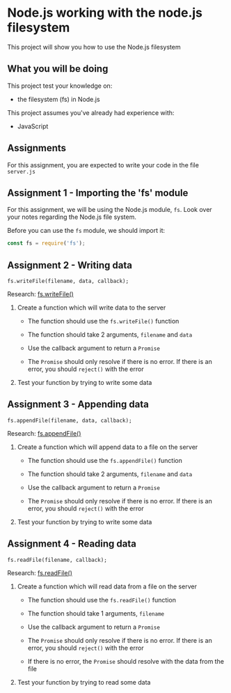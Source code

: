 # Node.js working with the node.js filesystem

This project will show you how to use the Node.js filesystem

## What you will be doing

This project test your knowledge on:

- the filesystem (fs) in Node.js

This project assumes you've already had experience with:

- JavaScript

## Assignments

For this assignment, you are expected to write your code in the file `server.js`

## Assignment 1 - Importing the 'fs' module

For this assignment, we will be using the Node.js module, `fs`. Look over your notes regarding the Node.js file system.

Before you can use the `fs` module, we should import it:

```js
const fs = require('fs');
```

## Assignment 2 - Writing data

```
fs.writeFile(filename, data, callback);
```
Research: [fs.writeFile()](https://www.geeksforgeeks.org/node-js-fs-writefile-method/?ref=lbp)

1. Create a function which will write data to the server

    - The function should use the `fs.writeFile()` function
    
    - The function should take 2 arguments, `filename` and `data`
    
    - Use the callback argument to return a `Promise`
    
    - The `Promise` should only resolve if there is no error. If there is an error, you should `reject()` with the error

2. Test your function by trying to write some data

## Assignment 3 - Appending data

```
fs.appendFile(filename, data, callback);
```
Research: [fs.appendFile()](https://nodejs.org/docs/latest-v12.x/api/fs.html#fs_fs_appendfile_path_data_options_callback)

1. Create a function which will append data to a file on the server

    - The function should use the `fs.appendFile()` function
    
    - The function should take 2 arguments, `filename` and `data`
    
    - Use the callback argument to return a `Promise`
    
    - The `Promise` should only resolve if there is no error. If there is an error, you should `reject()` with the error
    
2. Test your function by trying to write some data


## Assignment 4 - Reading data

```
fs.readFile(filename, callback);
```
Research: [fs.readFile()](https://www.geeksforgeeks.org/node-js-fs-readfile-method/?ref=lbp)

1. Create a function which will read data from a file on the server

    - The function should use the `fs.readFile()` function
    
    - The function should take 1 arguments, `filename`
    
    - Use the callback argument to return a `Promise`
    
    - The `Promise` should only resolve if there is no error. If there is an error, you should `reject()` with the error
    
    - If there is no error, the `Promise` should resolve with the data from the file
    
2. Test your function by trying to read some data
